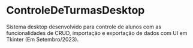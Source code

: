 # ControleDeTurmasDesktop
Sistema desktop desenvolvido para controle de alunos com as funcionalidades de CRUD, importação e exportação de dados com UI em Tkinter (Em Setembro/2023).
